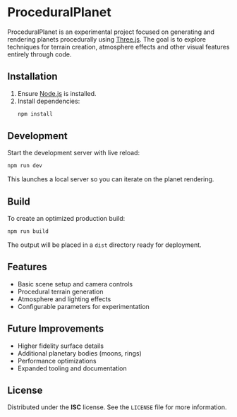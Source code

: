# ProceduralPlanet

ProceduralPlanet is an experimental project focused on generating and rendering planets procedurally using [Three.js](https://threejs.org/). The goal is to explore techniques for terrain creation, atmosphere effects and other visual features entirely through code.

## Installation

1. Ensure [Node.js](https://nodejs.org/) is installed.
2. Install dependencies:
   ```sh
   npm install
   ```

## Development

Start the development server with live reload:
```sh
npm run dev
```
This launches a local server so you can iterate on the planet rendering.

## Build

To create an optimized production build:
```sh
npm run build
```
The output will be placed in a `dist` directory ready for deployment.

## Features

- Basic scene setup and camera controls
- Procedural terrain generation
- Atmosphere and lighting effects
- Configurable parameters for experimentation

## Future Improvements

- Higher fidelity surface details
- Additional planetary bodies (moons, rings)
- Performance optimizations
- Expanded tooling and documentation

## License

Distributed under the **ISC** license. See the `LICENSE` file for more information.
